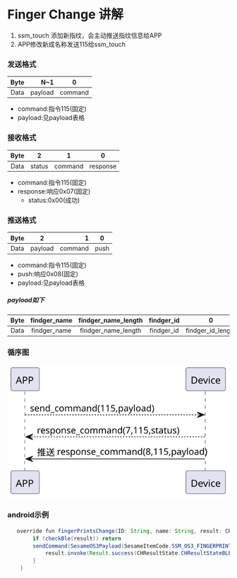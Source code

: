 # Finger Change 讲解
1. ssm_touch 添加新指纹，会主动推送指纹信息给APP
2. APP修改新成名称发送115给ssm_touch

### 发送格式

|  Byte  |       N~1 |    0     |
|:------:|----------:|:--------:|
| Data   | payload |  command |

- command:指令115(固定)
- payload:见payload表格

### 接收格式
| Byte  |        2   |     1     |     0      |
|:---:|:-----------:|:----:|:---------:|
| Data |  status | command |response   |
- command:指令115(固定)
- response:响应0x07(固定)
    - status:0x00(成功)
### 推送格式

| Byte  |          2 |     1     |  0   |
|:---:|:---:|----------:|:----:|
| Data | payload|   command | push |
- command:指令115(固定)
- push:响应0x08(固定)
- payload:见payload表格

##### **payload如下**

|  Byte  |     findger_name| findger_name_length| findger_id|     0 |
|:------:|:---------:|:--------:|:--------:|:--------:|
| Data   | findger_name	 | findger_name_length |findger_id|findger_id_length|

### 循序图
![icon](finger_change.svg)





### android示例
``` java
   override fun fingerPrintsChange(ID: String, name: String, result: CHResult<CHEmpty>) {
        if (checkBle(result)) return
        sendCommand(SesameOS3Payload(SesameItemCode.SSM_OS3_FINGERPRINT_CHANGE.value, byteArrayOf(ID.hexStringToByteArray().size.toByte()) + ID.hexStringToByteArray() + name.toByteArray())) { res ->
            result.invoke(Result.success(CHResultState.CHResultStateBLE(CHEmpty())))
        }
    }
```
